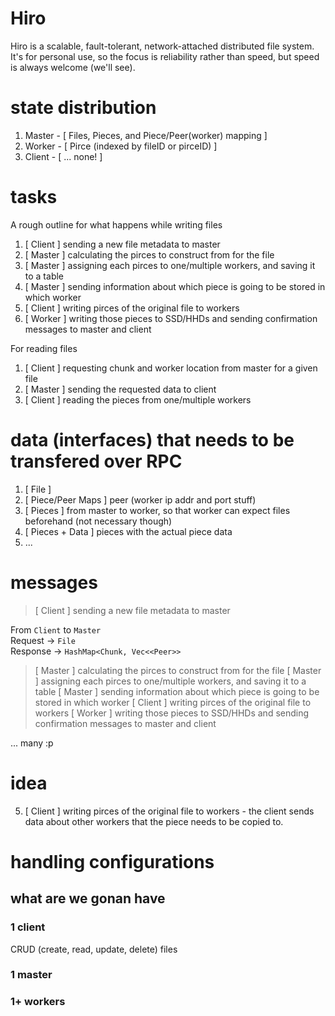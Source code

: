 # Hiro

Hiro is a scalable, fault-tolerant, network-attached distributed file system. It's for personal use, so the focus is reliability rather than speed, but speed is always welcome (we'll see).

# state distribution

1. Master - [ Files, Pieces, and Piece/Peer(worker) mapping ]
2. Worker - [ Pirce (indexed by fileID or pirceID) ]
3. Client - [ ... none! ]

# tasks

A rough outline for what happens while writing files

1. [ Client ] sending a new file metadata to master
2. [ Master ] calculating the pirces to construct from for the file
3. [ Master ] assigning each pirces to one/multiple workers, and saving it to a table
4. [ Master ] sending information about which piece is going to be stored in which worker
5. [ Client ] writing pirces of the original file to workers
6. [ Worker ] writing those pieces to SSD/HHDs and sending confirmation messages to master and client

For reading files

1. [ Client ] requesting chunk and worker location from master for a given file
2. [ Master ] sending the requested data to client
3. [ Client ] reading the pieces from one/multiple workers

# data (interfaces) that needs to be transfered over RPC

1. [ File ]
2. [ Piece/Peer Maps ] peer (worker ip addr and port stuff)
3. [ Pieces ] from master to worker, so that worker can expect files beforehand (not necessary though)
4. [ Pieces + Data ] pieces with the actual piece data
5. ...

# messages

> [ Client ] sending a new file metadata to master

From `Client` to `Master`   
Request -> `File`   
Response -> `HashMap<Chunk, Vec<<Peer>>`   

> [ Master ] calculating the pirces to construct from for the file
> [ Master ] assigning each pirces to one/multiple workers, and saving it to a table
> [ Master ] sending information about which piece is going to be stored in which worker
> [ Client ] writing pirces of the original file to workers
> [ Worker ] writing those pieces to SSD/HHDs and sending confirmation messages to master and client

... many :p


# idea

5. [ Client ] writing pirces of the original file to workers - the client sends data about other workers that the piece
   needs to be copied to.


# handling configurations

## what are we gonan have

### 1 client
CRUD (create, read, update, delete) files

### 1 master


### 1+ workers


